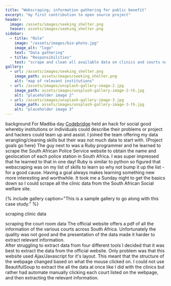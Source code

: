 ```yaml
---
title: "Webscraping; information gathering for public benefit"
excerpt: "my first contribution to open source project"
header:
  image: /assets/images/seeking_shelter.png
  teaser: assets/images/seeking_shelter.png
sidebar:
  - title: "Role"
    image: "/assets/images/bio-photo.jpg"
    image_alt: "logo"
    text: "Data gathering"
  - title: "Responsibilities"
    text: "scrape and clean all available data on clinics and courts nation wide"
gallery:
  - url: /assets/images/seeking_shelter.png
    image_path: assets/images/seeking_shelter.png
    alt: "map of relevant institutions"
  - url: /assets/images/unsplash-gallery-image-2.jpg
    image_path: assets/images/unsplash-gallery-image-2-th.jpg
    alt: "placeholder image 2"
  - url: /assets/images/unsplash-gallery-image-3.jpg
    image_path: assets/images/unsplash-gallery-image-3-th.jpg
    alt: "placeholder image 3"
---
```


background
For Madiba day [Codebridge]() held an hack for social good whereby institutions or individuals could describe their problems or project and hackers could team up and assist. I joined the team offering my data wrangling/cleaning skills but their was not much data to start with.
{Project goals go here}
The guy next to was a Ruby programmer and he learned to scrape the South African Police Service website to obtain the name and geolocation of each police station in South Africa. I was super impressed that he learned to that in one day! Ruby is similar to python so figured that webscraping was on my list of skills to learn so why not bump it up the list - for a good cause. Having a goal always makes learning something new more interesting and worthwhile.
It took me a Sunday night to get the basics down so I could scrape all the clinic data from the South African Social welfare site.

{% include gallery caption="This is a sample gallery to go along with this case study." %}

scraping clinic data


scraping the court room data
The official website offers a pdf of all the information of the various courts across South Africa.
Unfortunately the quality was not good and the presentation of the data made it harder to extract relevant information.<br>
After struggling to extract data from four different tools I decided that it was best to extract the data from the official website. Only problem was that this website used Ajax/Javascript for it's layout. This meant that the structure of the webpage changed based on what the mouse clicked on. I could not use BeautifulSoup to extract the all the data at once like I did with the clinics but rather had automate manually clicking each court listed on the webpage, and then extracting the relevant information.
